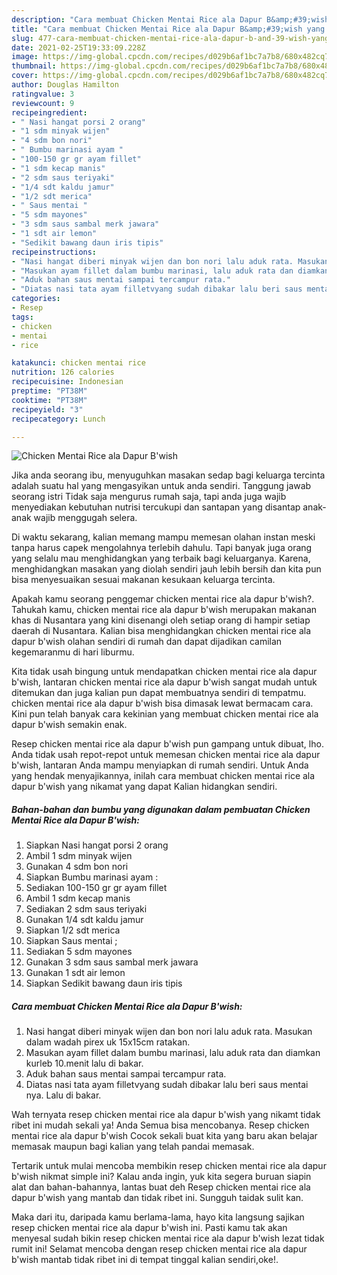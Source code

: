 ```yaml
---
description: "Cara membuat Chicken Mentai Rice ala Dapur B&amp;#39;wish yang lezat Untuk Jualan"
title: "Cara membuat Chicken Mentai Rice ala Dapur B&amp;#39;wish yang lezat Untuk Jualan"
slug: 477-cara-membuat-chicken-mentai-rice-ala-dapur-b-and-39-wish-yang-lezat-untuk-jualan
date: 2021-02-25T19:33:09.228Z
image: https://img-global.cpcdn.com/recipes/d029b6af1bc7a7b8/680x482cq70/chicken-mentai-rice-ala-dapur-bwish-foto-resep-utama.jpg
thumbnail: https://img-global.cpcdn.com/recipes/d029b6af1bc7a7b8/680x482cq70/chicken-mentai-rice-ala-dapur-bwish-foto-resep-utama.jpg
cover: https://img-global.cpcdn.com/recipes/d029b6af1bc7a7b8/680x482cq70/chicken-mentai-rice-ala-dapur-bwish-foto-resep-utama.jpg
author: Douglas Hamilton
ratingvalue: 3
reviewcount: 9
recipeingredient:
- " Nasi hangat porsi 2 orang"
- "1 sdm minyak wijen"
- "4 sdm bon nori"
- " Bumbu marinasi ayam "
- "100-150 gr gr ayam fillet"
- "1 sdm kecap manis"
- "2 sdm saus teriyaki"
- "1/4 sdt kaldu jamur"
- "1/2 sdt merica"
- " Saus mentai "
- "5 sdm mayones"
- "3 sdm saus sambal merk jawara"
- "1 sdt air lemon"
- "Sedikit bawang daun iris tipis"
recipeinstructions:
- "Nasi hangat diberi minyak wijen dan bon nori lalu aduk rata. Masukan dalam wadah pirex uk 15x15cm ratakan."
- "Masukan ayam fillet dalam bumbu marinasi, lalu aduk rata dan diamkan kurleb 10.menit lalu di bakar."
- "Aduk bahan saus mentai sampai tercampur rata."
- "Diatas nasi tata ayam filletvyang sudah dibakar lalu beri saus mentai nya. Lalu di bakar."
categories:
- Resep
tags:
- chicken
- mentai
- rice

katakunci: chicken mentai rice 
nutrition: 126 calories
recipecuisine: Indonesian
preptime: "PT38M"
cooktime: "PT38M"
recipeyield: "3"
recipecategory: Lunch

---
```



![Chicken Mentai Rice ala Dapur B&#39;wish](https://img-global.cpcdn.com/recipes/d029b6af1bc7a7b8/680x482cq70/chicken-mentai-rice-ala-dapur-bwish-foto-resep-utama.jpg)

Jika anda seorang ibu, menyuguhkan masakan sedap bagi keluarga tercinta adalah suatu hal yang mengasyikan untuk anda sendiri. Tanggung jawab seorang istri Tidak saja mengurus rumah saja, tapi anda juga wajib menyediakan kebutuhan nutrisi tercukupi dan santapan yang disantap anak-anak wajib menggugah selera.

Di waktu  sekarang, kalian memang mampu memesan olahan instan meski tanpa harus capek mengolahnya terlebih dahulu. Tapi banyak juga orang yang selalu mau menghidangkan yang terbaik bagi keluarganya. Karena, menghidangkan masakan yang diolah sendiri jauh lebih bersih dan kita pun bisa menyesuaikan sesuai makanan kesukaan keluarga tercinta. 



Apakah kamu seorang penggemar chicken mentai rice ala dapur b&#39;wish?. Tahukah kamu, chicken mentai rice ala dapur b&#39;wish merupakan makanan khas di Nusantara yang kini disenangi oleh setiap orang di hampir setiap daerah di Nusantara. Kalian bisa menghidangkan chicken mentai rice ala dapur b&#39;wish olahan sendiri di rumah dan dapat dijadikan camilan kegemaranmu di hari liburmu.

Kita tidak usah bingung untuk mendapatkan chicken mentai rice ala dapur b&#39;wish, lantaran chicken mentai rice ala dapur b&#39;wish sangat mudah untuk ditemukan dan juga kalian pun dapat membuatnya sendiri di tempatmu. chicken mentai rice ala dapur b&#39;wish bisa dimasak lewat bermacam cara. Kini pun telah banyak cara kekinian yang membuat chicken mentai rice ala dapur b&#39;wish semakin enak.

Resep chicken mentai rice ala dapur b&#39;wish pun gampang untuk dibuat, lho. Anda tidak usah repot-repot untuk memesan chicken mentai rice ala dapur b&#39;wish, lantaran Anda mampu menyiapkan di rumah sendiri. Untuk Anda yang hendak menyajikannya, inilah cara membuat chicken mentai rice ala dapur b&#39;wish yang nikamat yang dapat Kalian hidangkan sendiri.

<!--inarticleads1-->

##### Bahan-bahan dan bumbu yang digunakan dalam pembuatan Chicken Mentai Rice ala Dapur B&#39;wish:

1. Siapkan  Nasi hangat porsi 2 orang
1. Ambil 1 sdm minyak wijen
1. Gunakan 4 sdm bon nori
1. Siapkan  Bumbu marinasi ayam :
1. Sediakan 100-150 gr gr ayam fillet
1. Ambil 1 sdm kecap manis
1. Sediakan 2 sdm saus teriyaki
1. Gunakan 1/4 sdt kaldu jamur
1. Siapkan 1/2 sdt merica
1. Siapkan  Saus mentai ;
1. Sediakan 5 sdm mayones
1. Gunakan 3 sdm saus sambal merk jawara
1. Gunakan 1 sdt air lemon
1. Siapkan Sedikit bawang daun iris tipis




<!--inarticleads2-->

##### Cara membuat Chicken Mentai Rice ala Dapur B&#39;wish:

1. Nasi hangat diberi minyak wijen dan bon nori lalu aduk rata. Masukan dalam wadah pirex uk 15x15cm ratakan.
1. Masukan ayam fillet dalam bumbu marinasi, lalu aduk rata dan diamkan kurleb 10.menit lalu di bakar.
1. Aduk bahan saus mentai sampai tercampur rata.
1. Diatas nasi tata ayam filletvyang sudah dibakar lalu beri saus mentai nya. Lalu di bakar.




Wah ternyata resep chicken mentai rice ala dapur b&#39;wish yang nikamt tidak ribet ini mudah sekali ya! Anda Semua bisa mencobanya. Resep chicken mentai rice ala dapur b&#39;wish Cocok sekali buat kita yang baru akan belajar memasak maupun bagi kalian yang telah pandai memasak.

Tertarik untuk mulai mencoba membikin resep chicken mentai rice ala dapur b&#39;wish nikmat simple ini? Kalau anda ingin, yuk kita segera buruan siapin alat dan bahan-bahannya, lantas buat deh Resep chicken mentai rice ala dapur b&#39;wish yang mantab dan tidak ribet ini. Sungguh taidak sulit kan. 

Maka dari itu, daripada kamu berlama-lama, hayo kita langsung sajikan resep chicken mentai rice ala dapur b&#39;wish ini. Pasti kamu tak akan menyesal sudah bikin resep chicken mentai rice ala dapur b&#39;wish lezat tidak rumit ini! Selamat mencoba dengan resep chicken mentai rice ala dapur b&#39;wish mantab tidak ribet ini di tempat tinggal kalian sendiri,oke!.

